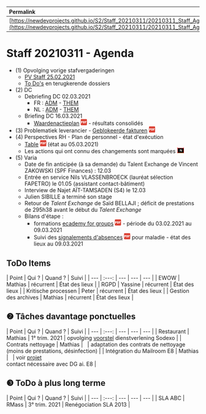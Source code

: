 <link rel="stylesheet" href="https://newdevprojects.github.io/S2/S2.css">
<link rel="stylesheet" href="S2.css">

&nbsp;

&nbsp;

| Permalink |
| :--- |
| [https://newdevprojects.github.io/S2/Staff_20210311/20210311_Staff_Agenda.html](https://newdevprojects.github.io/S2/Staff_20210311/20210311_Staff_Agenda.html) | 

# Staff 20210311 - Agenda

* (1) Opvolging vorige stafvergaderingen
	* [PV Staff 25.02.2021](https://newdevprojects.github.io/S2/Staff_20210225/20210225_Staff_PV.html)
	* [To Do's](#todo) en terugkerende dossiers
* (2) DC 
	* Debriefing DC 02.03.2021
		* FR : [ADM](https://newdevprojects.github.io/S2/Staff/20210302_Adm_FR.pdf) - [THEM](https://newdevprojects.github.io/S2/Staff/20210302_Them_FR.pdf)
		* NL : [ADM](https://newdevprojects.github.io/S2/Staff/20210302_Adm_NL.pdf) - [THEM](https://newdevprojects.github.io/S2/Staff/20210302_Them_NL.pdf)
	* Briefing DC 16.03.2021
		* [Waardenactieplan](20210223_Waardenactieplan_2021_nota_voor_DIRCOM.pdf) ![](pdf.png) - résultats consolidés
* (3) Problematiek leverancier - [Geblokeerde fakturen](20210303_Geblokeerde_fakturen.pdf) ![](pdf.png)
* (4) Perspectives RH - Plan de personnel - état d'exécution
	* [Table](TablePlansPersonnel_20210308.pdf) ![](pdf.png) (état au 05.03.2021)
	* Les actions qui ont connu des changements sont marquées ![](table_NEW.png)
* (5) Varia
	* Date de fin anticipée (à sa demande) du Talent Exchange de Vincent ZAKOWSKI (SPF Finances) : 12.03
	* Entrée en service Nils VLASSENBROECK (lauréat sélection FAPETRO) le 01.05  (assistant contact-bâtiment)
	* Interview de Najet A&Iuml;T-TAMSADEN (S4) le 12.03
	* Julien SIBILLE a terminé son stage 
	* Retour de *Talent Exchange* de Saïd BELLAJI ; déficit de prestations de 295h38 avant le début du *Talent Exchange*
	* Bilans d'étape :
		* formations [ecademy for groups](ecademy_for_groups_20210201_20210305.pdf) ![](pdf.png)  - période du 03.02.2021 au 09.03.2021
		* Suivi des [signalements d'absences](20210308_Monitoring_Ziektemelding_S2.pdf) ![](pdf.png) pour maladie - état des lieux au 09.03.2021


<a name="todo"> </a>

## ToDo Items

| Point | Qui ? | Quand ? | Suivi |
| --- | :---: | --- | --- | --- |
| EWOW | Mathias | récurrent | &Eacute;tat des lieux |
| RGPD | Yassine | récurrent | &Eacute;tat des lieux |
| Kritische processen | Peter | récurrent | &Eacute;tat des lieux |
| Gestion des archives | Mathias | récurrent | &Eacute;tat des lieux |

## &#10103; Tâches davantage ponctuelles

| Point | Qui ? | Quand ? | Suivi |
| --- | :---: | --- | --- | --- |
| Restaurant | Mathias | 1° trim. 2021 | opvolging [voorstel](https://newdevprojects.github.io/S2/Staff_20210107/20210107_Sodexo_aangepaste_werking.pdf) dienstverlening Sodexo |
| Contrats nettoyage | Mathias | &nbsp; | adaptation des contrats de nettoyage (moins de prestations, désinfection) |
| Intégration du Mailroom E8 | Mathias | &nbsp; | voir [projet](https://newdevprojects.github.io/S2/Staff_20210204/Nota_verzendingsdienst_E8.pdf)<br>contact nécessaire avec DG ai. E8 |

## &#10104; ToDo à plus long terme

| Point | Qui ? | Quand ? | Suivi |
| --- | :---: | --- | --- | --- |
| SLA ABC | RMass | 3° trim. 2021 | Renégociation SLA 2013 |
